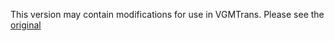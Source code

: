 This version may contain modifications for use in VGMTrans.
Please see the [original](https://github.com/Dax89/QHexView)
